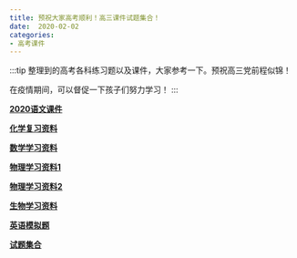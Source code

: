 ```yaml
---
title: 预祝大家高考顺利！高三课件试题集合！
date:  2020-02-02
categories:
- 高考课件
---
```


:::tip 
整理到的高考各科练习题以及课件，大家参考一下。预祝高三党前程似锦！

在疫情期间，可以督促一下孩子们努力学习！
:::

**[2020语文课件](https://upload.bcjiangbo.cn/directlink/exam/2020%E8%AF%AD%E6%96%87%E8%AF%BE%E4%BB%B6.zip)**

**[化学复习资料](https://upload.bcjiangbo.cn/directlink/exam/%E5%8C%96%E5%AD%A6%E5%A4%8D%E4%B9%A0%E8%B5%84%E6%96%99.zip)**

**[数学学习资料](https://upload.bcjiangbo.cn/directlink/exam/%E6%95%B0%E5%AD%A6%E5%AD%A6%E4%B9%A0%E8%B5%84%E6%96%99.zip)**

**[物理学习资料1](https://upload.bcjiangbo.cn/directlink/exam/%E7%89%A9%E7%90%86%E5%AD%A6%E4%B9%A0%E8%B5%84%E6%96%991.zip)**

**[物理学习资料2](https://upload.bcjiangbo.cn/directlink/exam/%E7%89%A9%E7%90%86%E5%AD%A6%E4%B9%A0%E8%B5%84%E6%96%992.zip)**

**[生物学习资料](https://upload.bcjiangbo.cn/directlink/exam/%E7%94%9F%E7%89%A9%E5%AD%A6%E4%B9%A0%E8%B5%84%E6%96%99.zip)**

**[英语模拟题](https://upload.bcjiangbo.cn/directlink/exam/%E8%8B%B1%E8%AF%AD%E6%A8%A1%E6%8B%9F%E9%A2%98.DOC)**

**[试题集合](https://upload.bcjiangbo.cn/directlink/exam/%E8%AF%95%E9%A2%98.zip)**
